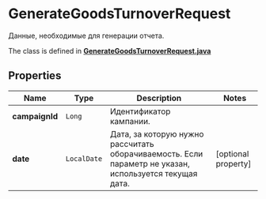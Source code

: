 

# GenerateGoodsTurnoverRequest

Данные, необходимые для генерации отчета. 

The class is defined in **[GenerateGoodsTurnoverRequest.java](../../src/main/java/org/openapitools/model/GenerateGoodsTurnoverRequest.java)**

## Properties

Name | Type | Description | Notes
------------ | ------------- | ------------- | -------------
**campaignId** | `Long` | Идентификатор кампании. | 
**date** | `LocalDate` | Дата, за которую нужно рассчитать оборачиваемость. Если параметр не указан, используется текущая дата. |  [optional property]




